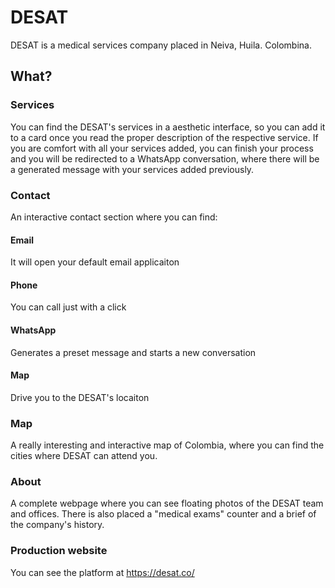 
# DESAT

DESAT is a medical services company placed in Neiva, Huila. Colombina.

## What?

### Services

You can find the DESAT's services in a aesthetic interface, so you can add it to a card once you read the proper description of the respective service.
If you are comfort with all your services added, you can finish your process and you will be redirected to a WhatsApp conversation, where there will be a generated message with your services added previously.


### Contact

An interactive contact section where you can find:

#### Email
It will open your default email applicaiton
#### Phone
You can call just with a click
#### WhatsApp
Generates a preset message and starts a new conversation
#### Map
Drive you to the DESAT's locaiton


### Map

A really interesting and interactive map of Colombia, where you can find the cities where DESAT can attend you.

### About

A complete webpage where you can see floating photos of the DESAT team and offices.
There is also placed a "medical exams" counter and a brief of the company's history.

### Production website

You can see the platform at https://desat.co/
